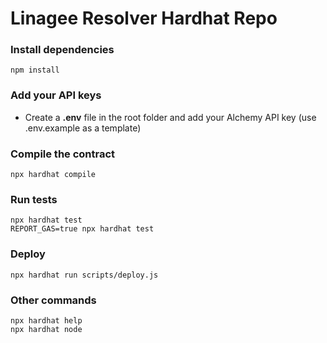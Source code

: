 # Linagee Resolver Hardhat Repo

### Install dependencies
```shell
npm install
```

### Add your API keys
- Create a **.env** file in the root folder and add your Alchemy API key (use .env.example as a template)

### Compile the contract
```shell
npx hardhat compile
```

### Run tests
```shell
npx hardhat test
REPORT_GAS=true npx hardhat test
```

### Deploy
```
npx hardhat run scripts/deploy.js
```

### Other commands
```shell
npx hardhat help
npx hardhat node
```
